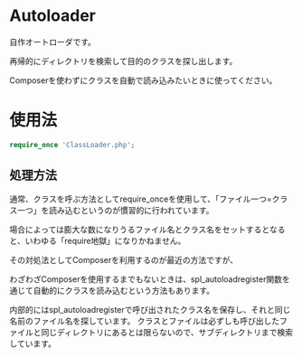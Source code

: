 # Autoloader
自作オートローダです。

再帰的にディレクトリを検索して目的のクラスを探し出します。

Composerを使わずにクラスを自動で読み込みたいときに使ってください。

# 使用法
```php
require_once 'ClassLoader.php';
```

## 処理方法
通常、クラスを呼ぶ方法としてrequire_onceを使用して、「ファイル一つ=クラス一つ」を読み込むというのが慣習的に行われています。

場合によっては膨大な数になりうるファイル名とクラス名をセットするとなると、いわゆる「require地獄」になりかねません。

その対処法としてComposerを利用するのが最近の方法ですが、

わざわざComposerを使用するまでもないときは、spl_autoloadregister関数を通じて自動的にクラスを読み込むという方法もあります。

内部的にはspl_autoloadregisterで呼び出されたクラス名を保存し、それと同じ名前のファイル名を探しています。
クラスとファイルは必ずしも呼び出したファイルと同じディレクトリにあるとは限らないので、サブディレクトリまで検索しています。

